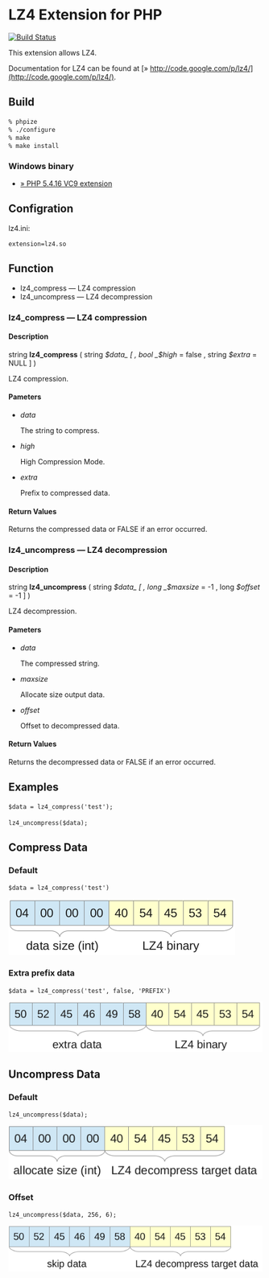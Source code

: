 # LZ4 Extension for PHP #

[![Build Status](https://secure.travis-ci.org/kjdev/php-ext-lz4.png?branch=master)](http://travis-ci.org/kjdev/php-ext-lz4)

This extension allows LZ4.

Documentation for LZ4 can be found at [» http://code.google.com/p/lz4/](http://code.google.com/p/lz4/).

## Build ##

    % phpize
    % ./configure
    % make
    % make install

### Windows binary ###

* [» PHP 5.4.16 VC9 extension](http://kjdev.sdbx.jp/windows)

## Configration ##

lz4.ini:

    extension=lz4.so

## Function ##

* lz4\_compress — LZ4 compression
* lz4\_uncompress — LZ4 decompression

### lz4\_compress — LZ4 compression ###

#### Description ####

string **lz4\_compress** ( string _$data_ [ , bool _$high_ = false , string _$extra_ = NULL ] )

LZ4 compression.

#### Pameters ####

* _data_

  The string to compress.

* _high_

  High Compression Mode.

* _extra_

  Prefix to compressed data.

#### Return Values ####

Returns the compressed data or FALSE if an error occurred.


### lz4\_uncompress — LZ4 decompression ###

#### Description ####

string **lz4\_uncompress** ( string _$data_ [ , long _$maxsize_ = -1 , long _$offset_ = -1 ] )

LZ4 decompression.

#### Pameters ####

* _data_

  The compressed string.

* _maxsize_

  Allocate size output data.

* _offset_

  Offset to decompressed data.

#### Return Values ####

Returns the decompressed data or FALSE if an error occurred.

## Examples ##

    $data = lz4_compress('test');

    lz4_uncompress($data);

## Compress Data ##

### Default ###

    $data = lz4_compress('test')

![compress-default](docs/compress-default.png)

### Extra prefix data ###

    $data = lz4_compress('test', false, 'PREFIX')

![compress-extra](docs/compress-extra.png)

## Uncompress Data ##

### Default ###

    lz4_uncompress($data);

![uncompress-default](docs/uncompress-default.png)

### Offset ###

    lz4_uncompress($data, 256, 6);

![uncompress-offset](docs/uncompress-offset.png)
